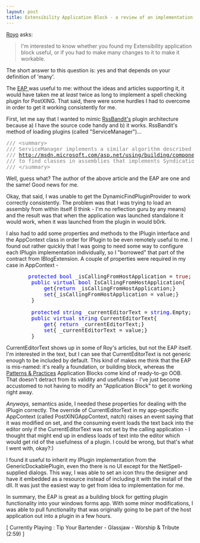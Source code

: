 ```yaml
---
layout: post
title: Extensibility Application Block - a review of an implementation.
---
```

[Royo](http://www.iserializable.com) asks:

<blockquote dir="ltr" style="MARGIN-RIGHT: 0px">
  <p>I'm interested to know whether you found my Extensibility application block 
  useful, or if you had to make many changes to it to make it 
workable.</p></blockquote>

The short answer to this question is: yes and that depends on your 
definition of 'many'.

The <a href="http://weblogs.asp.net/rosherove/archive/2003/11/24/39484.aspx">EAP 
</a>was useful to me: without the ideas and articles supporting it, it would 
have taken me at *least* twice as long to implement a spell checking 
plugin for PostXING. That said, there were some hurdles I had to overcome in 
order to get it working consistently for me.

First, let me say that I wanted to mimic <a href="http://rssbandit.org">RssBandit's</a> plugin architecture because a) 
I have the source code handy and b) it works. RssBandit's method of loading 
plugins (called "ServiceManager")...

<pre><span style="COLOR: gray">/// &lt;summary&gt;
</span><span style="COLOR: gray">/// ServiceManager implements a similar algorithm described in
</span><span style="COLOR: gray">/// <a href="http://msdn.microsoft.com/asp.net/using/building/components/default.aspx?pull=/library/en-us/dnaspp/html/searchforplugins.asp">http://msdn.microsoft.com/asp.net/using/building/components/default.aspx?pull=/library/en-us/dnaspp/html/searchforplugins.asp</a> 
</span><span style="COLOR: gray">/// to find classes in assemblies that implements Syndication.Extensibility.IBlogExtension.
</span><span style="COLOR: gray">/// &lt;/summary&gt;</span></pre>

Well, guess what? The author of the above article and the EAP are one 
and the same! Good news for me.

Okay, that said, I was unable to get the DynamicFindPluginProvider to 
work correctly consistently. The problem was that I was trying to load an 
assembly from within itself (I think - I'm no reflection guru by any means) and 
the result was that when the application was launched standalone it would work, 
when it was launched from the plugin in would b0rk.

I also had to add some properties and methods to the IPlugin 
interface and the AppContext class in order for IPlugin to be even remotely 
useful to me. I found out rather quickly that I was going to need some way to 
configure each IPlugin implementation individually, so I "borrowed" that part of 
the contract from IBlogExtension. A couple of properties were required in my 
case in AppContext - 

<pre>		<span style="COLOR: blue">protected</span> <span style="COLOR: blue">bool</span> _isCallingFromHostApplication = <span style="COLOR: maroon">true</span>;
		<span style="COLOR: blue">public</span> <span style="COLOR: blue">virtual</span> <span style="COLOR: blue">bool</span> IsCallingFromHostApplication{
			<span style="COLOR: blue">get</span>{<span style="COLOR: blue">return</span> _isCallingFromHostApplication;}
			<span style="COLOR: blue">set</span>{_isCallingFromHostApplication = value;}
		}

		<span style="COLOR: blue">protected</span> <span style="COLOR: blue">string</span> _currentEditorText = <span style="COLOR: blue">string</span>.Empty;
		<span style="COLOR: blue">public</span> <span style="COLOR: blue">virtual</span> <span style="COLOR: blue">string</span> CurrentEditorText{
			<span style="COLOR: blue">get</span>{ <span style="COLOR: blue">return</span> _currentEditorText;}
			<span style="COLOR: blue">set</span>{ _currentEditorText = value;}
		}</pre>
    
CurrentEditorText shows up in some of Roy's articles, but not the EAP 
itself. I'm interested in the text, but I can see that CurrentEditorText is not 
generic enough to be included by default. This kind of makes me think that the 
EAP is mis-named: it's really a foundation, or building block, whereas the <a href="http://www.microsoft.com/resources/practices/">Patterns &amp; 
Practices</a> Application Blocks come kind of ready-to-go OOB. That doesn't 
detract from its validity and usefulness - I've just become accustomed to not 
having to modify an "Application Block" to get it working right away. 

*Anyways,* semantics aside, I needed these properties for 
dealing with the IPlugin correctly. The override of CurrentEditorText in my 
app-specific AppContext (called PostXINGAppContext, natch) raises an event 
saying that it was modified on set, and the consuming event loads the text back 
into the editor only if the CurrentEditorText was not set by the calling 
application - I thought that might end up in endless loads of text into the 
editor which would get rid of the usefulness of a plugin. I could be wrong, but 
that's what I went with, okay?:)

I found it useful to inherit my IPlugin implementation from the 
GenericDockablePlugin, even tho there is no UI except for the NetSpell-supplied 
dialogs. This way, I was able to set an icon thru the designer and have it 
embedded as a resource instead of including it with the install of the dll. It 
was just the easiest way to get from idea to implementation for me.

In summary, the EAP is great as a building block for getting plugin 
functionality into your windows forms app. With some minor modifications, I was 
able to pull functionality that was originally going to be part of the host 
application out into a plugin in a few hours.

<p class="media">[ Currently Playing : Tip Your Bartender - Glassjaw - Worship 
&amp; Tribute (2:59) ]</p>